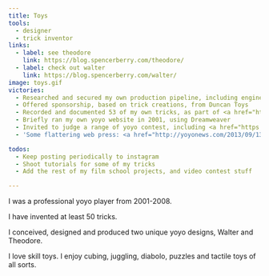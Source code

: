 ```yaml
---
title: Toys
tools:
  - designer
  - trick inventor
links:
  - label: see theodore
    link: https://blog.spencerberry.com/theodore/
  - label: check out walter
    link: https://blog.spencerberry.com/walter/
image: toys.gif
victories:
  - Researched and secured my own production pipeline, including engineering, manufacturing and finishing
  - Offered sponsorship, based on trick creations, from Duncan Toys
  - Recorded and documented 53 of my own tricks, as part of <a href="http://365yoyotricks.com/tag/spencer-berry/" target="_blank">365 yoyo tricks</a> project
  - Briefly ran my own yoyo website in 2001, using Dreamweaver
  - Invited to judge a range of yoyo contest, including <a href="https://www.youtube.com/watch?v=k4TfA7jDskk" target="_blank">Finnish Nationals</a>
  - 'Some flattering web press: <a href="http://yoyonews.com/2013/09/13/interview-spencer-berry">[Interview]</a> <a href="http://yoyonews.com/2013/04/05/fixed-friday-play-like-a-wild-man-with-spencer-berry">[Play like a wild man]</a><a href="https://www.youtube.com/watch?v=toYcQoWjmBg">[Video Interview] </a>'

todos:
  - Keep posting periodically to instagram
  - Shoot tutorials for some of my tricks
  - Add the rest of my film school projects, and video contest stuff

---
```

I was a professional yoyo player from 2001-2008.

I have invented at least 50 tricks.

I conceived, designed and produced two unique yoyo designs, Walter and Theodore.

I love skill toys. I enjoy cubing, juggling, diabolo, puzzles and tactile toys of all sorts.
